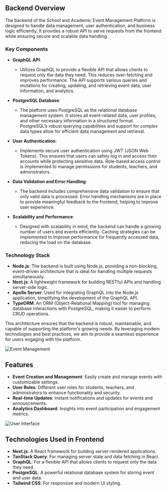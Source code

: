 ## Backend Overview

The backend of the School and Academic Event Management Platform is designed to handle data management, user authentication, and business logic efficiently. It provides a robust API to serve requests from the frontend while ensuring secure and scalable data handling.

### Key Components

- **GraphQL API**: 
  - Utilizes GraphQL to provide a flexible API that allows clients to request only the data they need. This reduces over-fetching and improves performance. The API supports various queries and mutations for creating, updating, and retrieving event data, user information, and analytics.

- **PostgreSQL Database**: 
  - The platform uses PostgreSQL as the relational database management system. It stores all event-related data, user profiles, and other necessary information in a structured format. PostgreSQL’s robust querying capabilities and support for complex data types allow for efficient data management and retrieval.

- **User Authentication**: 
  - Implements secure user authentication using JWT (JSON Web Tokens). This ensures that users can safely log in and access their accounts while protecting sensitive data. Role-based access control is implemented to manage permissions for students, teachers, and administrators.

- **Data Validation and Error Handling**: 
  - The backend includes comprehensive data validation to ensure that only valid data is processed. Error handling mechanisms are in place to provide meaningful feedback to the frontend, helping to improve user experience.

- **Scalability and Performance**: 
  - Designed with scalability in mind, the backend can handle a growing number of users and events efficiently. Caching strategies can be implemented to improve performance for frequently accessed data, reducing the load on the database.

### Technology Stack

- **Node.js**: The backend is built using Node.js, providing a non-blocking, event-driven architecture that is ideal for handling multiple requests simultaneously.
- **Nest.js**: A lightweight framework for building RESTful APIs and handling server-side logic.
- **Apollo Server**: Used for integrating GraphQL into the Node.js application, simplifying the development of the GraphQL API.
- **TypeORM**: An ORM (Object-Relational Mapping) tool for managing database interactions with PostgreSQL, making it easier to perform CRUD operations.

This architecture ensures that the backend is robust, maintainable, and capable of supporting the platform's growing needs. By leveraging modern technologies and best practices, we aim to provide a seamless experience for users engaging with the platform.


![Event Management](https://media.discordapp.net/attachments/1185614957241434192/1287317353239019530/image.png?ex=66f11b36&is=66efc9b6&hm=2fa2258ef7039d0a690517378ecfd4f4339b269a830347e38a37a902a75eb084&=&format=webp&quality=lossless&width=901&height=603)

## Features

- **Event Creation and Management**: Easily create and manage events with customizable settings.
- **User Roles**: Different user roles for students, teachers, and administrators to enhance functionality and security.
- **Real-time Updates**: Instant notifications and updates for events and announcements.
- **Analytics Dashboard**: Insights into event participation and engagement metrics.

![User Interface](https://media.discordapp.net/attachments/1185614957241434192/1287317583690731520/image.png?ex=66f11b6d&is=66efc9ed&hm=2ce81b97c09fabd547c2e7b38dba4e4ed55b8ca94d198eeb2c2339c71362a88d&=&format=webp&quality=lossless&width=945&height=603)

## Technologies Used in Frontend

- **Next.js**: A React framework for building server-rendered applications.
- **TanStack Query**: For managing server state and data fetching in React.
- **GraphQL**: For a flexible API that allows clients to request only the data they need.
- **PostgreSQL**: A powerful relational database system for storing event and user data.
- **Tailwind CSS**: For responsive and modern UI styling.
